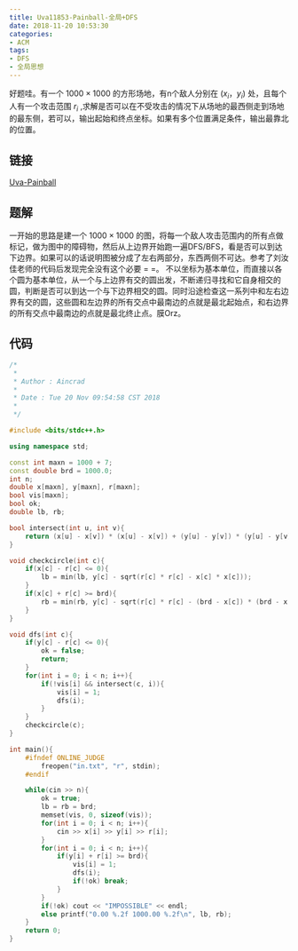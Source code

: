 ```yaml
---
title: Uva11853-Painball-全局+DFS
date: 2018-11-20 10:53:30
categories:
- ACM
tags:
- DFS
- 全局思想
---
```

好题哇。有一个 $1000 \times 1000$ 的方形场地，有n个敌人分别在 $(x_i，y_i)$ 处，且每个人有一个攻击范围 $r_i$ ,求解是否可以在不受攻击的情况下从场地的最西侧走到场地的最东侧，若可以，输出起始和终点坐标。如果有多个位置满足条件，输出最靠北的位置。

## 链接
[Uva-Painball](https://vjudge.net/problem/UVA-11853)

## 题解
一开始的思路是建一个 $1000 \times 1000$ 的图，将每一个敌人攻击范围内的所有点做标记，做为图中的障碍物，然后从上边界开始跑一遍DFS/BFS，看是否可以到达下边界。如果可以的话说明图被分成了左右两部分，东西两侧不可达。参考了刘汝佳老师的代码后发现完全没有这个必要 = =。
不以坐标为基本单位，而直接以各个圆为基本单位，从一个与上边界有交的圆出发，不断递归寻找和它自身相交的圆，判断是否可以到达一个与下边界相交的圆。同时沿途检查这一系列中和左右边界有交的圆，这些圆和左边界的所有交点中最南边的点就是最北起始点，和右边界的所有交点中最南边的点就是最北终止点。膜Orz。

## 代码
```C++
/*
 *
 * Author : Aincrad
 *
 * Date : Tue 20 Nov 09:54:58 CST 2018
 *
 */

#include <bits/stdc++.h>

using namespace std;

const int maxn = 1000 + 7;
const double brd = 1000.0;
int n;
double x[maxn], y[maxn], r[maxn];
bool vis[maxn];
bool ok;
double lb, rb;

bool intersect(int u, int v){
    return (x[u] - x[v]) * (x[u] - x[v]) + (y[u] - y[v]) * (y[u] - y[v]) <= (r[u] + r[v]) * (r[u] + r[v]);
}

void checkcircle(int c){
    if(x[c] - r[c] <= 0){
        lb = min(lb, y[c] - sqrt(r[c] * r[c] - x[c] * x[c]));
    }
    if(x[c] + r[c] >= brd){
        rb = min(rb, y[c] - sqrt(r[c] * r[c] - (brd - x[c]) * (brd - x[c])));
    }
}

void dfs(int c){
    if(y[c] - r[c] <= 0){
        ok = false;
        return;
    }
    for(int i = 0; i < n; i++){
        if(!vis[i] && intersect(c, i)){
            vis[i] = 1;
            dfs(i);
        }
    }
    checkcircle(c);
}

int main(){
    #ifndef ONLINE_JUDGE
        freopen("in.txt", "r", stdin);
    #endif

    while(cin >> n){
        ok = true;
        lb = rb = brd;
        memset(vis, 0, sizeof(vis));
        for(int i = 0; i < n; i++){
            cin >> x[i] >> y[i] >> r[i];
        }
        for(int i = 0; i < n; i++){
            if(y[i] + r[i] >= brd){
                vis[i] = 1;
                dfs(i);
                if(!ok) break;
            }
        }
        if(!ok) cout << "IMPOSSIBLE" << endl;
        else printf("0.00 %.2f 1000.00 %.2f\n", lb, rb);
    }
    return 0;
}
```